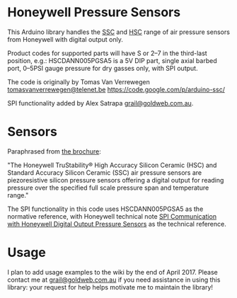 # Honeywell Pressure Sensors

This Arduino library handles the [SSC][SSC] and [HSC][HSC] range of air pressure sensors from Honeywell with digital output only.

Product codes for supported parts will have S or 2–7 in the third-last position, e.g.: HSCDANN005PGSA5 is a 5V DIP part, single axial barbed port, 0–5PSI gauge pressure for dry gasses only, with SPI output.

The code is originally by Tomas Van Verrewegen <tomasvanverrewegen@telenet.be> https://code.google.com/p/arduino-ssc/

SPI functionality added by Alex Satrapa <grail@goldweb.com.au>.

# Sensors

Paraphrased from [the brochure][HSC-Datasheet]:

"The Honeywell TruStability® High Accuracy Silicon Ceramic (HSC) and Standard Accuracy Silicon Ceramic (SSC) air pressure sensors are piezoresistive silicon pressure sensors offering a digital output for reading pressure over the specified full scale pressure span and temperature range."

The SPI functionality in this code uses HSCDANN005PGSA5 as the normative reference, with Honeywell technical note [SPI Communication with Honeywell Digital Output Pressure Sensors](http://sensing.honeywell.com/spi-comms-digital-ouptu-pressure-sensors-tn-008202-3-en-final-30may12.pdf) as the technical reference.

[HSC]: http://sensing.honeywell.com/products/pressure-sensors-board-mount/low-pressure-sensors/TruStability-HSC/Ne/3025/N/3728 "Honeywell TruStability® HSC Series"
[HSC-Datasheet]: http://sensing.honeywell.com/index.php?ci_id=151133 "Honeywell TruStability® Board Mount Pressure Sensors: HSC Series — High Accuracy, Compensated/Amplified"
[SSC]: http://sensing.honeywell.com/honeywell-sensing-and-control-product-search?sid=14B66C2131E5&Ne=3025&N=3729 "Honeywell TruStability® SSC Series"
[SSC-Datasheet]: http://sensing.honeywell.com/honeywell-sensing-trustability-ssc-series-standard-accuracy-board-mount-pressure-sensors-50099533-a-en.pdf "Honeywell TruStability® Board Mount Pressure Sensors: SSC Series — Standard Accuracy, Compensated/Amplified"

# Usage

I plan to add usage examples to the wiki by the end of April 2017. Please contact me at grail@goldweb.com.au if you need assistance in using this library: your request for help helps motivate me to maintain the library!
